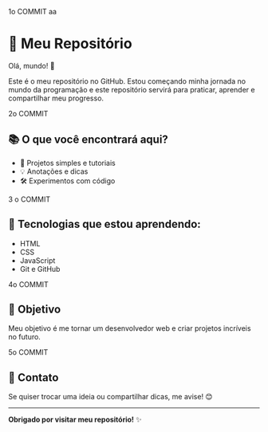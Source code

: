 1o COMMIT aa
 
# 🚀 Meu Repositório
 
Olá, mundo! 👋
 
Este é o meu repositório no GitHub. Estou começando minha jornada no mundo da programação e este repositório servirá para praticar, aprender e compartilhar meu progresso.

2o COMMIT
 
## 📚 O que você encontrará aqui?
 
- 📝 Projetos simples e tutoriais
- 💡 Anotações e dicas
- 🛠️ Experimentos com código

3 o COMMIT
 
## 🌱 Tecnologias que estou aprendendo:
 
- HTML
- CSS
- JavaScript
- Git e GitHub

4o COMMIT
 
## 🎯 Objetivo
 
Meu objetivo é me tornar um desenvolvedor web e criar projetos incríveis no futuro.

5o COMMIT
 
## 💬 Contato
 
Se quiser trocar uma ideia ou compartilhar dicas, me avise! 😊
 
---
 
**Obrigado por visitar meu repositório!** ✨